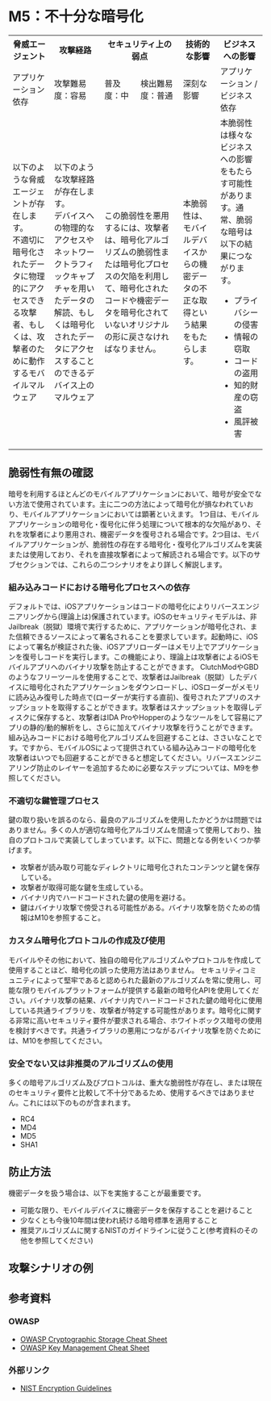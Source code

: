 # M5：不十分な暗号化

<table>
 <tr>
  <th>脅威エージェント</th>
  <th>攻撃経路</th>
  <th colspan="2">セキュリティ上の弱点</th>
  <th>技術的な影響</th>
  <th>ビジネスへの影響</th>
 </tr>
 <tr>
  <td>アプリケーション依存 </td>
  <td>攻撃難易度：容易</td>
  <td>普及度：中</td>
  <td>検出難易度：普通</td>
  <td>深刻な影響</td>
  <td>アプリケーション / ビジネス依存</td>
 </tr>
 <tr>
  <td>以下のような脅威エージェントが存在します。 <br> 不適切に暗号化されたデータに物理的にアクセスできる攻撃者、もしくは、攻撃者のために動作するモバイルマルウェア</td>
  <td>以下のような攻撃経路が存在します。 <br> デバイスへの物理的なアクセスやネットワークトラフィックキャプチャを用いたデータの解読、もしくは暗号化されたデータにアクセスすることのできるデバイス上のマルウェア</td>
  <td colspan="2">この脆弱性を悪用するには、攻撃者は、暗号化アルゴリズムの脆弱性または暗号化プロセスの欠陥を利用して、暗号化されたコードや機密データを暗号化されていないオリジナルの形に戻さなければなりません。</td>
  <td>本脆弱性は、モバイルデバイスからの機密データの不正な取得という結果をもたらします。</td><td>本脆弱性は様々なビジネスへの影響をもたらす可能性があります。通常、脆弱な暗号は以下の結果につながります。
  <ul>
   <li> プライバシーの侵害</li>
   <li> 情報の窃取</li>
   <li> コードの盗用</li>
   <li> 知的財産の窃盗</li>
   <li> 風評被害</li>
  </ul>
  </td>
 </tr>
</table>


## 脆弱性有無の確認
暗号を利用するほとんどのモバイルアプリケーションにおいて、暗号が安全でない方法で使用されています。主に二つの方法によって暗号化が損なわれていおり、モバイルアプリケーションにおいては顕著といえます。
1つ目は、モバイルアプリケーションの暗号化・復号化に伴う処理について根本的な欠陥があり、それを攻撃者により悪用され、機密データを復号される場合です。2つ目は、モバイルアプリケーションが、脆弱性の存在する暗号化・復号化アルゴリズムを実装または使用しており、それを直接攻撃者によって解読される場合です。以下のサブセクションでは、これらの二つシナリオをより詳しく解説します。
 
### 組み込みコードにおける暗号化プロセスへの依存
デフォルトでは、iOSアプリケーションはコードの暗号化によりリバースエンジニアリングから(理論上は)保護されています。iOSのセキュリティモデルは、非Jailbreak（脱獄）環境で実行するために、アプリケーションが暗号化され、また信頼できるソースによって署名されることを要求しています。起動時に、iOSによって署名が検証された後、iOSアプリローダーはメモリ上でアプリケーションを復号しコードを実行します。この機能により、理論上は攻撃者によるiOSモバイルアプリへのバイナリ攻撃を防止することができます。
ClutchModやGBDのようなフリーツールを使用することで、攻撃者はJailbreak（脱獄）したデバイスに暗号化されたアプリケーションをダウンロードし、iOSローダーがメモリに読み込み復号した時点で(ローダーが実行する直前)、復号されたアプリのスナップショットを取得することができます。攻撃者はスナップショットを取得しディスクに保存すると、攻撃者はIDA ProやHopperのようなツールをして容易にアプリの静的/動的解析をし、さらに加えてバイナリ攻撃を行うことができます。
組み込みコードにおける暗号化アルゴリズムを回避することは、ささいなことです。ですから、モバイルOSによって提供されている組み込みコードの暗号化を攻撃者はいつでも回避することができると想定してください。リバースエンジニアリング防止のレイヤーを追加するために必要なステップについては、M9を参照してください。

### 不適切な鍵管理プロセス
鍵の取り扱いを誤るのなら、最良のアルゴリズムを使用したかどうかは問題ではありません。多くの人が適切な暗号化アルゴリズムを間違って使用しており、独自のプロトコルで実装してしまっています。以下に、問題となる例をいくつか挙げます。
 - 攻撃者が読み取り可能なディレクトリに暗号化されたコンテンツと鍵を保存している。
 - 攻撃者が取得可能な鍵を生成している。
 - バイナリ内でハードコードされた鍵の使用を避ける。
 - 鍵はバイナリ攻撃で傍受される可能性がある。バイナリ攻撃を防ぐための情報はM10を参照すること。
 
### カスタム暗号化プロトコルの作成及び使用
モバイルやその他において、独自の暗号化アルゴリズムやプロトコルを作成して使用することほど、暗号化の誤った使用方法はありません。
セキュリティコミュニティによって堅牢であると認められた最新のアルゴリズムを常に使用し、可能な限りモバイルプラットフォームが提供する最新の暗号化APIを使用してください。バイナリ攻撃の結果、バイナリ内でハードコードされた鍵の暗号化に使用している共通ライブラリを、攻撃者が特定する可能性があります。暗号化に関する非常に高いセキュリティ要件が要求される場合、ホワイトボックス暗号の使用を検討すべきです。共通ライブラリの悪用につながるバイナリ攻撃を防ぐためには、M10を参照してください。
 
### 安全でない又は非推奨のアルゴリズムの使用
多くの暗号アルゴリズム及びプロトコルは、重大な脆弱性が存在し、または現在のセキュリティ要件と比較して不十分であるため、使用するべきではありません。これには以下のものが含まれます。
 - RC4
 - MD4
 - MD5
 - SHA1


## 防止方法
機密データを扱う場合は、以下を実施することが最重要です。
 - 可能な限り、モバイルデバイスに機密データを保存することを避けること
 - 少なくとも今後10年間は使われ続ける暗号標準を適用すること
 - 推奨アルゴリズムに関するNISTのガイドラインに従うこと(参考資料のその他を参照してください)


## 攻撃シナリオの例


## 参考資料
### OWASP
 - [OWASP Cryptographic Storage Cheat Sheet](https://www.owasp.org/index.php/Cryptographic_Storage_Cheat_Sheet)
 - [OWASP Key Management Cheat Sheet](https://www.owasp.org/index.php/Key_Management_Cheat_Sheet)
 
### 外部リンク
 - [NIST Encryption Guidelines](http://csrc.nist.gov/publications/drafts/800-175/sp800-175b_draft.pdf)
